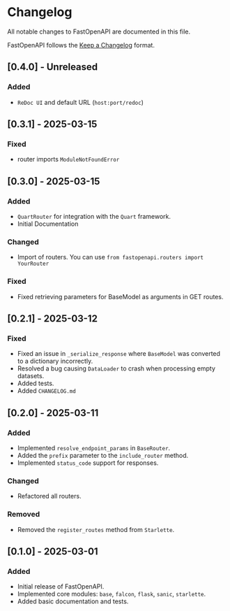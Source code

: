 # Changelog

All notable changes to FastOpenAPI are documented in this file.

FastOpenAPI follows the [Keep a Changelog](https://keepachangelog.com/en/1.0.0/) format.

## [0.4.0] - Unreleased

### Added
- `ReDoc UI` and default URL (`host:port/redoc`)

## [0.3.1] - 2025-03-15

### Fixed
- router imports `ModuleNotFoundError`

## [0.3.0] - 2025-03-15

### Added
- `QuartRouter` for integration with the `Quart` framework.
- Initial Documentation

### Changed
- Import of routers. You can use `from fastopenapi.routers import YourRouter`

### Fixed
- Fixed retrieving parameters for BaseModel as arguments in GET routes.

## [0.2.1] - 2025-03-12

### Fixed
- Fixed an issue in `_serialize_response` where `BaseModel` was converted to a dictionary incorrectly.
- Resolved a bug causing `DataLoader` to crash when processing empty datasets.
- Added tests.
- Added `CHANGELOG.md`

## [0.2.0] - 2025-03-11

### Added
- Implemented `resolve_endpoint_params` in `BaseRouter`.
- Added the `prefix` parameter to the `include_router` method.
- Implemented `status_code` support for responses.

### Changed
- Refactored all routers.

### Removed
- Removed the `register_routes` method from `Starlette`.

## [0.1.0] - 2025-03-01

### Added
- Initial release of FastOpenAPI.
- Implemented core modules: `base`, `falcon`, `flask`, `sanic`, `starlette`.
- Added basic documentation and tests.
